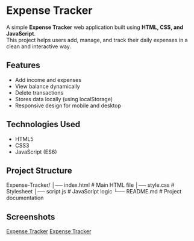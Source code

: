 #  Expense Tracker

A simple **Expense Tracker** web application built using **HTML, CSS, and JavaScript**.  
This project helps users add, manage, and track their daily expenses in a clean and interactive way.


##  Features
- Add income and expenses
- View balance dynamically
- Delete transactions
- Stores data locally (using localStorage)
- Responsive design for mobile and desktop


##  Technologies Used
- HTML5
- CSS3
- JavaScript (ES6)


##  Project Structure
Expense-Tracker/
│── index.html # Main HTML file
│── style.css # Stylesheet
│── script.js # JavaScript logic
└── README.md # Project documentation

##  Screenshots

[Expense Tracker](images/img-1.png)
[Expense Tracker](images/img-2.png)

